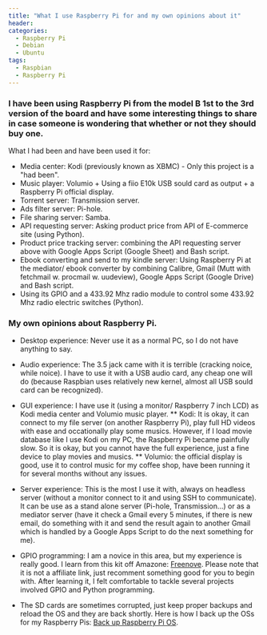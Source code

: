 ```yaml
---
title: "What I use Raspberry Pi for and my own opinions about it"
header:
categories:
  - Raspberry Pi
  - Debian
  - Ubuntu
tags:
  - Raspbian
  - Raspberry Pi
---
```


### I have been using Raspberry Pi from the model B 1st to the 3rd version of the board and have some interesting things to share in case someone is wondering that whether or not they should buy one.

What I had been and have been used it for:

* Media center: Kodi (previously known as XBMC) - Only this project is a "had been".
* Music player: Volumio + Using a fiio E10k USB sould card as output + a Raspberry Pi official display.
* Torrent server: Transmission server.
* Ads filter server: Pi-hole.
* File sharing server: Samba.
* API requesting server: Asking product price from API of E-commerce site (using Python).
* Product price tracking server: combining the API requesting server above with Google Apps Script (Google Sheet) and Bash script.
* Ebook converting and send to my kindle server: Using Raspberry Pi at the mediator/ ebook converter by combining Calibre, Gmail (Mutt with fetchmail w. procmail w. uudeview), Google Apps Script (Google Drive) and Bash script.
* Using its GPIO and a 433.92 Mhz radio module to control some 433.92 Mhz radio electric switches (Python).

### My own opinions about Raspberry Pi.

* Desktop experience: Never use it as a normal PC, so I do not have anything to say.

* Audio experience: The 3.5 jack came with it is terrible (cracking noice, while noice). I have to use it with a USB audio card, any cheap one will do (because Raspbian uses relatively new kernel, almost all USB sould card can be recognized).

* GUI experience: I have use it (using a monitor/ Raspberry 7 inch LCD) as Kodi media center and Volumio music player. 
** Kodi: It is okay, it can connect to my file server (on another Raspberry Pi), play full HD videos with ease and occationally play some musics. However, if I load movie database like I use Kodi on my PC, the Raspberry Pi became painfully slow. So it is okay, but you cannot have the full experience, just a fine device to play movies and musics.
** Volumio: the official display is good, use it to control music for my coffee shop, have been running it for several months without any issues.

* Server experience: This is the most I use it with, always on headless server (without a monitor connect to it and using SSH to communicate). It can be use as a stand alone server (Pi-hole, Transmission...) or as a mediator server (have it check a Gmail every 5 minutes, if there is new email, do something with it and send the result again to another Gmail which is handled by a Google Apps Script to do the next something for me).

* GPIO programming: I am a novice in this area, but my experience is really good. I learn from this kit off Amazone: [Freenove](https://www.amazon.com/Freenove-Electronics-Programming-Solderless-Breadboard/dp/B06W54L7B5/ref=cm_cr_arp_d_product_top?ie=UTF8). Please note that it is not a affiliate link, just recomment something good for you to begin with. After learning it, I felt comfortable to tackle several projects involved GPIO and Python programming.

* The SD cards are sometimes corrupted, just keep proper backups and reload the OS and they are back shortly. Here is how I back up the OSs for my Raspberry Pis: [Back up Raspberry Pi OS](https://www.ubuntuopenbox.com/raspberry%20pi/back-up-Raspberry-PI-to-image/ "How to Back up Raspberry Pi OS").